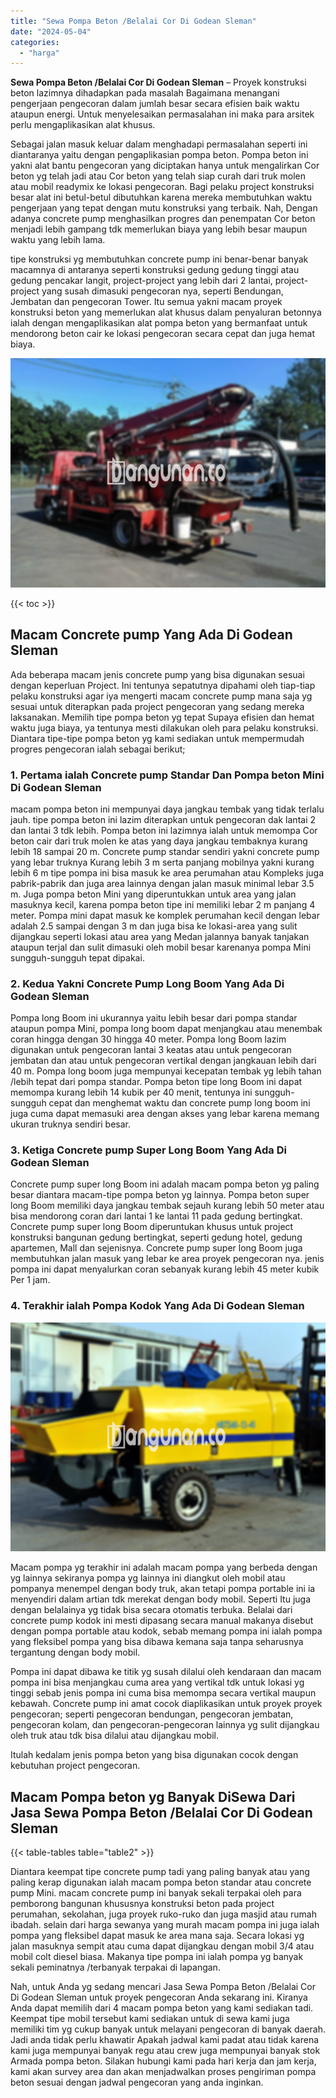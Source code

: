 ```yaml
---
title: "Sewa Pompa Beton /Belalai Cor Di Godean Sleman"
date: "2024-05-04"
categories: 
  - "harga"
---
```


**Sewa Pompa Beton /Belalai Cor Di Godean Sleman** – Proyek konstruksi beton lazimnya dihadapkan pada masalah Bagaimana menangani pengerjaan pengecoran dalam jumlah besar secara efisien baik waktu ataupun energi. Untuk menyelesaikan permasalahan ini maka para arsitek perlu mengaplikasikan alat khusus.

Sebagai jalan masuk keluar dalam menghadapi permasalahan seperti ini diantaranya yaitu dengan pengaplikasian pompa beton. Pompa beton ini yakni alat bantu pengecoran yang diciptakan hanya untuk mengalirkan Cor beton yg telah jadi atau Cor beton yang telah siap curah dari truk molen atau mobil readymix ke lokasi pengecoran. Bagi pelaku project konstruksi besar alat ini betul-betul dibutuhkan karena mereka membutuhkan waktu pengerjaan yang tepat dengan mutu konstruksi yang terbaik. Nah, Dengan adanya concrete pump menghasilkan progres dan penempatan Cor beton menjadi lebih gampang tdk memerlukan biaya yang lebih besar maupun waktu yang lebih lama.

tipe konstruksi yg membutuhkan concrete pump ini benar-benar banyak macamnya di antaranya seperti konstruksi gedung gedung tinggi atau gedung pencakar langit, project-project yang lebih dari 2 lantai, project-project yang susah dimasuki pengecoran nya, seperti Bendungan, Jembatan dan pengecoran Tower. Itu semua yakni macam proyek konstruksi beton yang memerlukan alat khusus dalam penyaluran betonnya ialah dengan mengaplikasikan alat pompa beton yang bermanfaat untuk mendorong beton cair ke lokasi pengecoran secara cepat dan juga hemat biaya.

![Sewa Pompa Beton /Belalai Cor Di Godean Sleman](/images/sewa-concrete-pump-03.png)

{{< toc >}}

## Macam Concrete pump Yang Ada Di Godean Sleman

Ada beberapa macam jenis concrete pump yang bisa digunakan sesuai dengan keperluan Project. Ini tentunya sepatutnya dipahami oleh tiap-tiap pelaku konstruksi agar iya mengerti macam concrete pump mana saja yg sesuai untuk diterapkan pada project pengecoran yang sedang mereka laksanakan. Memilih tipe pompa beton yg tepat Supaya efisien dan hemat waktu juga biaya, ya tentunya mesti dilakukan oleh para pelaku konstruksi. Diantara tipe-tipe pompa beton yg kami sediakan untuk mempermudah progres pengecoran ialah sebagai berikut;

### 1\. Pertama ialah Concrete pump Standar Dan Pompa beton Mini Di Godean Sleman

macam pompa beton ini mempunyai daya jangkau tembak yang tidak terlalu jauh. tipe pompa beton ini lazim diterapkan untuk pengecoran dak lantai 2 dan lantai 3 tdk lebih. Pompa beton ini lazimnya ialah untuk memompa Cor beton cair dari truk molen ke atas yang daya jangkau tembaknya kurang lebih 18 sampai 20 m. Concrete pump standar sendiri yakni concrete pump yang lebar truknya Kurang lebih 3 m serta panjang mobilnya yakni kurang lebih 6 m tipe pompa ini bisa masuk ke area perumahan atau Kompleks juga pabrik-pabrik dan juga area lainnya dengan jalan masuk minimal lebar 3.5 m. Juga pompa beton Mini yang diperuntukkan untuk area yang jalan masuknya kecil, karena pompa beton tipe ini memiliki lebar 2 m panjang 4 meter. Pompa mini dapat masuk ke komplek perumahan kecil dengan lebar adalah 2.5 sampai dengan 3 m dan juga bisa ke lokasi-area yang sulit dijangkau seperti lokasi atau area yang Medan jalannya banyak tanjakan ataupun terjal dan sulit dimasuki oleh mobil besar karenanya pompa Mini sungguh-sungguh tepat dipakai.

### 2\. Kedua Yakni Concrete Pump Long Boom Yang Ada Di Godean Sleman

Pompa long Boom ini ukurannya yaitu lebih besar dari pompa standar ataupun pompa Mini, pompa long boom dapat menjangkau atau menembak coran hingga dengan 30 hingga 40 meter. Pompa long Boom lazim digunakan untuk pengecoran lantai 3 keatas atau untuk pengecoran jembatan dan atau untuk pengecoran vertikal dengan jangkauan lebih dari 40 m. Pompa long boom juga mempunyai kecepatan tembak yg lebih tahan /lebih tepat dari pompa standar. Pompa beton tipe long Boom ini dapat memompa kurang lebih 14 kubik per 40 menit, tentunya ini sungguh-sungguh cepat dan menghemat waktu dan concrete pump long boom ini juga cuma dapat memasuki area dengan akses yang lebar karena memang ukuran truknya sendiri besar.

### 3\. Ketiga Concrete pump Super Long Boom Yang Ada Di Godean Sleman

Concrete pump super long Boom ini adalah macam pompa beton yg paling besar diantara macam-tipe pompa beton yg lainnya. Pompa beton super long Boom memiliki daya jangkau tembak sejauh kurang lebih 50 meter atau bisa mendorong coran dari lantai 1 ke lantai 11 pada gedung bertingkat. Concrete pump super long Boom diperuntukan khusus untuk project konstruksi bangunan gedung bertingkat, seperti gedung hotel, gedung apartemen, Mall dan sejenisnya. Concrete pump super long Boom juga membutuhkan jalan masuk yang lebar ke area proyek pengecoran nya. jenis pompa ini dapat menyalurkan coran sebanyak kurang lebih 45 meter kubik Per 1 jam.

### 4\. Terakhir ialah Pompa Kodok Yang Ada Di Godean Sleman

![Sewa Pompa Beton /Belalai Cor Di Godean Sleman](/images/sewa-concrete-pump-20.png)

Macam pompa yg terakhir ini adalah macam pompa yang berbeda dengan yg lainnya sekiranya pompa yg lainnya ini diangkut oleh mobil atau pompanya menempel dengan body truk, akan tetapi pompa portable ini ia menyendiri dalam artian tdk merekat dengan body mobil. Seperti Itu juga dengan belalainya yg tidak bisa secara otomatis terbuka. Belalai dari concrete pump kodok ini mesti dipasang secara manual makanya disebut dengan pompa portable atau kodok, sebab memang pompa ini ialah pompa yang fleksibel pompa yang bisa dibawa kemana saja tanpa seharusnya tergantung dengan body mobil.

Pompa ini dapat dibawa ke titik yg susah dilalui oleh kendaraan dan macam pompa ini bisa menjangkau cuma area yang vertikal tdk untuk lokasi yg tinggi sebab jenis pompa ini cuma bisa memompa secara vertikal maupun kebawah. Concrete pump ini amat cocok diaplikasikan untuk proyek proyek pengecoran; seperti pengecoran bendungan, pengecoran jembatan, pengecoran kolam, dan pengecoran-pengecoran lainnya yg sulit dijangkau oleh truk atau tdk bisa dilalui atau dijangkau mobil.

Itulah kedalam jenis pompa beton yang bisa digunakan cocok dengan kebutuhan project pengecoran.

## Macam Pompa beton yg Banyak DiSewa Dari Jasa Sewa Pompa Beton /Belalai Cor Di Godean Sleman

{{< table-tables table="table2" >}}

Diantara keempat tipe concrete pump tadi yang paling banyak atau yang paling kerap digunakan ialah macam pompa beton standar atau concrete pump Mini. macam concrete pump ini banyak sekali terpakai oleh para pemborong bangunan khususnya konstruksi beton pada project perumahan, sekolahan, juga proyek ruko-ruko dan juga masjid atau rumah ibadah. selain dari harga sewanya yang murah macam pompa ini juga ialah pompa yang fleksibel dapat masuk ke area mana saja. Secara lokasi yg jalan masuknya sempit atau cuma dapat dijangkau dengan mobil 3/4 atau mobil colt diesel biasa. Makanya tipe pompa ini ialah pompa yg banyak sekali peminatnya /terbanyak terpakai di lapangan.

Nah, untuk Anda yg sedang mencari Jasa Sewa Pompa Beton /Belalai Cor Di Godean Sleman untuk proyek pengecoran Anda sekarang ini. Kiranya Anda dapat memilih dari 4 macam pompa beton yang kami sediakan tadi. Keempat tipe mobil tersebut kami sediakan untuk di sewa kami juga memiliki tim yg cukup banyak untuk melayani pengecoran di banyak daerah. Jadi anda tidak perlu khawatir Apakah jadwal kami padat atau tidak karena kami juga mempunyai banyak regu atau crew juga mempunyai banyak stok Armada pompa beton. Silakan hubungi kami pada hari kerja dan jam kerja, kami akan survey area dan akan menjadwalkan proses pengiriman pompa beton sesuai dengan jadwal pengecoran yang anda inginkan.
